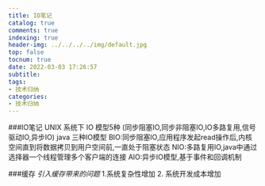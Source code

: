 ```yaml
---
title: IO笔记
catalog: true
comments: true
indexing: true
header-img: ../../../../img/default.jpg
top: false
tocnum: true
date: 2022-03-03 17:26:57
subtitle:
tags:
- 技术归纳 
categories:
- 技术归纳
---
```

###IO笔记
UNIX 系统下 IO 模型5种 (同步阻塞IO,同步非阻塞IO,IO多路复用,信号驱动IO,异步IO)
java 三种IO模型 
BIO:同步阻塞IO,应用程序发起read操作后,内核空间直到将数据拷贝到用户空间前,一直处于阻塞状态
NIO:多路复用IO,java中通过选择器一个线程管理多个客户端的连接
AIO:异步IO模型,基于事件和回调机制


###缓存
*引入缓存带来的问题*
1.系统复杂性增加
2. 系统开发成本增加
